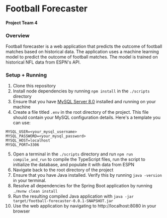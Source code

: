 # Football Forecaster

#### Project Team 4

### Overview

Football forecaster is a web application that predicts the outcome of football matches based on historical data. The application uses a machine learning model to predict the outcome of football matches. The model is trained on historical NFL data from ESPN's API.

### Setup + Running

1. Clone this repository
2. Install node dependencies by running `npm install` in the `./scripts` directory
3. Ensure that you have [MySQL Server 8.0](https://dev.mysql.com/downloads/mysql/8.0.html) installed and running on your machine
4. Create a file titled `.env` in the root directory of the project. This file should contain your MySQL configuration details. Here's a template you can use:

```env
MYSQL_USER=<your_mysql_username>
MYSQL_PASSWORD=<your_mysql_password>
MYSQL_HOST=localhost
MYSQL_PORT=3306
```
5. Open a terminal in the `./scripts` directory and run `npm run compile_and_run` to compile the TypeScript files, run the
script to initialize the database, and populate it with data from ESPN
6. Navigate back to the root directory of the project
7. Ensure that you have Java installed. Verify this by running `java -version` in your terminal.
7. Resolve all dependencies for the Spring Boot application by running `./mvnw clean install`
8. Run the resulting compiled Java application with `java -jar target/football-forecaster-0.0.1-SNAPSHOT.jar`
9. Use the web application by navigating to http://localhost:8080 in your browser




